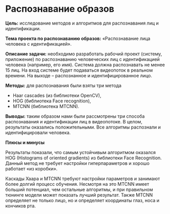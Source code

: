 # Распознавание образов

**Цель:** исследование методов и алгоритмов для распознавания лиц и идентификации.

**Тема проекта по распознаванию образов:**  «Распознавание лица человека с идентификацией».

**Описание задачи:** необходимо разработать рабочий проект (систему, приложение) по распознаванию человеческих лиц с идентификацией человека (например, его имя). Система должна распознавать не менее 15 лиц. На вход системе будет подаваться видеопоток в реальном времени. На выходе – распознанное и идентифицированное лицо.

**Методы:** для распознавания были взяты три метода

  - Haar cascades (из библиотеки OpenCV),
  - HOG (библиотека Face recognition),
  - MTCNN (библиотека MTCNN).
  
**Выводы:** таким образом нами были рассмотрены три способа распознавания и идентификации лиц в видеопотоке. В целом, результаты оказались положительными. Все алгоритмы распознали и идентифицировали человека.

**Плюсы и минусы**

Результаты показали, что самым устойчивым алгоритмом оказался HOG (Histograms of oriented gradients) из библиотеки Face Recognition. Данный метод не требует настройки гиперпараметров и хорошо работает «из коробки».

Каскады Хаара и MTCNN требуют настройки параметров и занимают более долгий процесс обучения. Несмотря на это MTCNN имеет больший потенциал, чем остальные алгоритмы, и при правильном тюнинге модели может показать лучший результат. Также MTCNN определяет не только лицо, но и определяет координаты глаз, носа и кончиков рта.

